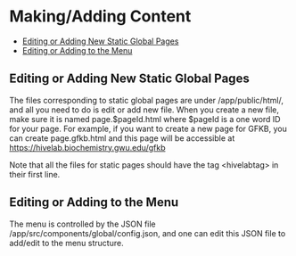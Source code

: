 # Making/Adding Content

- [Editing or Adding New Static Global Pages](#editing-or-adding-new-static-global-pages)
- [Editing or Adding to the Menu](#editing-or-adding-to-the-menu)

## Editing or Adding New Static Global Pages 
The files corresponding to static global pages are under /app/public/html/, and all you
need to do is edit or add new file. When you create a new file, make sure it is named
page.$pageId.html where $pageId is a one word ID for your page. For example, if you 
want to create a new page for GFKB, you can create page.gfkb.html and this page
will be accessible at https://hivelab.biochemistry.gwu.edu/gfkb 

Note that all the files for static pages should have the tag \<hivelabtag\> in their
first line. 

## Editing or Adding to the Menu
The menu is controlled by the JSON file /app/src/components/global/config.json, and 
one can edit this JSON file to add/edit to the menu structure.